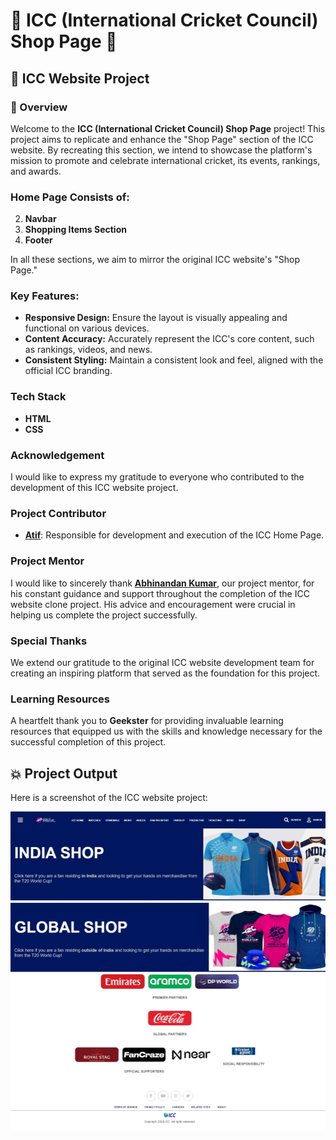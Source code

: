 # 🎯 ICC (International Cricket Council) Shop Page 🏏

## 🚀 ICC Website Project

### 📌 Overview
Welcome to the **ICC (International Cricket Council) Shop Page** project! This project aims to replicate and enhance the "Shop Page" section of the ICC website. By recreating this section, we intend to showcase the platform's mission to promote and celebrate international cricket, its events, rankings, and awards.

### Home Page Consists of:
2. **Navbar**
3. **Shopping Items Section**
8. **Footer**

In all these sections, we aim to mirror the original ICC website's "Shop Page."

### Key Features:
- **Responsive Design:** Ensure the layout is visually appealing and functional on various devices.
- **Content Accuracy:** Accurately represent the ICC's core content, such as rankings, videos, and news.
- **Consistent Styling:** Maintain a consistent look and feel, aligned with the official ICC branding.

### Tech Stack
- **HTML**
- **CSS**

### Acknowledgement
I would like to express my gratitude to everyone who contributed to the development of this ICC website project.

### Project Contributor
- **<u>Atif</u>**: Responsible for development and execution of the ICC Home Page.

### Project Mentor
I would like to sincerely thank **<u>Abhinandan Kumar</u>**, our project mentor, for his constant guidance and support throughout the completion of the ICC website clone project. His advice and encouragement were crucial in helping us complete the project successfully.


### Special Thanks
We extend our gratitude to the original ICC website development team for creating an inspiring platform that served as the foundation for this project.

### Learning Resources
A heartfelt thank you to **Geekster** for providing invaluable learning resources that equipped us with the skills and knowledge necessary for the successful completion of this project.

## 💥 Project Output

Here is a screenshot of the ICC website project:

![ICC HomePage](./images/ss.png)
